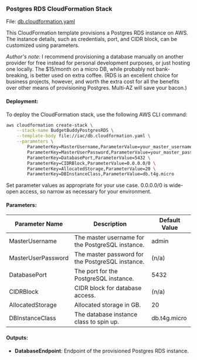 ### Postgres RDS CloudFormation Stack

File: [db.cloudformation.yaml](../iac/db.cloudformation.yaml)

This CloudFormation template provisions a Postgres RDS instance on AWS. The instance details, such as credentials, port,
and CIDR block, can be customized using parameters.

_Author's note_: I recommend provisioning a database manually on another provider for free instead for personal development purposes, or just hosting one locally. 
The $15/month on a micro DB, while probably not bank-breaking, is better used on extra coffee. (RDS is an excellent choice for business projects, however, and worth the extra cost for all the benefits over other means of provisioning Postgres. Multi-AZ will save your bacon.)

#### Deployment:

To deploy the CloudFormation stack, use the following AWS CLI command:

```sh
aws cloudformation create-stack \
    --stack-name BudgetBuddyPostgresRDS \
    --template-body file://iac/db.cloudformation.yaml \
    --parameters \
        ParameterKey=MasterUsername,ParameterValue=your_master_username \
        ParameterKey=MasterUserPassword,ParameterValue=your_master_password \
        ParameterKey=DatabasePort,ParameterValue=5432 \
        ParameterKey=CIDRBlock,ParameterValue=0.0.0.0/0 \
        ParameterKey=AllocatedStorage,ParameterValue=20 \
        ParameterKey=DBInstanceClass,ParameterValue=db.t4g.micro
```

Set parameter values as appropriate for your use case. 0.0.0.0/0 is wide-open access, so narrow as necessary for your
environment.

#### Parameters:

| Parameter Name     | Description                                      | Default Value |
|--------------------|--------------------------------------------------|---------------|
| MasterUsername     | The master username for the PostgreSQL instance. | admin         |
| MasterUserPassword | The master password for the PostgreSQL instance. | (n/a)         |
| DatabasePort       | The port for the PostgreSQL instance.            | 5432          |
| CIDRBlock          | CIDR block for database access.                  | (n/a)         |
| AllocatedStorage   | Allocated storage in GB.                         | 20            |
| DBInstanceClass    | The database instance class to spin up.          | db.t4g.micro  |

#### Outputs:

- **DatabaseEndpoint**: Endpoint of the provisioned Postgres RDS instance.

